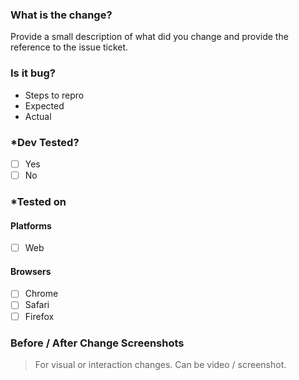 ### What is the change?

Provide a small description of what did you change and provide the reference to the issue ticket.

### Is it bug?

- Steps to repro
- Expected
- Actual

### \*Dev Tested?

- [ ] Yes
- [ ] No

### \*Tested on

#### Platforms

- [ ] Web

#### Browsers

- [ ] Chrome
- [ ] Safari
- [ ] Firefox

### Before / After Change Screenshots

> For visual or interaction changes. Can be video / screenshot.
